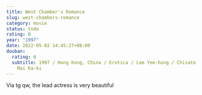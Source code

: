 ```yaml
---
title: West Chamber's Romance
slug: west-chambers-romance
category: movie
status: todo
rating: 0
year: "1997"
date: 2022-05-02 14:45:27+08:00
douban:
  rating: 6
  subtitle: 1997 / Hong Kong, China / Erotica / Lam Yee-hung / Chisato Kawamura,
    Mai Ka-ki
---
```


Via tg qw, the lead actress is very beautiful
